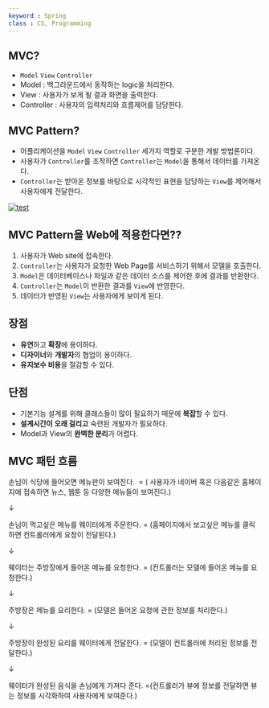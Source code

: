 ```yaml
---
keyword : Spring
class : CS, Programming
---
```


## MVC?

-   `Model` `View` `Controller`
-   Model : 백그라운드에서 동작하는 logic을 처리한다.
-   View : 사용자가 보게 될 결과 화면을 출력한다.
-   Controller : 사용자의 입력처리와 흐름제어를 담당한다.

## MVC Pattern?

-   어플리케이션을 `Model` `View` `Controller` 세가지 역할로 구분한 개발 방법론이다.
-   사용자가 `Controller`를 조작하면 `Controller`는 `Model`을 통해서 데이터를 가져온다.
-   `Controller`는 받아온 정보를 바탕으로 시각적인 표현을 담당하는 `View`를 제어해서 사용자에게 전달한다.

[![test](https://user-images.githubusercontent.com/21440957/78374901-03dec080-7607-11ea-9de6-e9b2a8d2a7a2.png)](https://user-images.githubusercontent.com/21440957/78374901-03dec080-7607-11ea-9de6-e9b2a8d2a7a2.png)

## MVC Pattern을 Web에 적용한다면??

1.  사용자가 Web site에 접속한다.
2.  `Controller`는 사용자가 요청한 Web Page를 서비스하기 위해서 모델을 호출한다.
3.  `Model`은 데이터베이스나 파일과 같은 데이터 소스를 제어한 후에 결과를 반환한다.
4.  `Controller`는 `Model`이 반환한 결과를 `View`에 반영한다.
5.  데이터가 반영된 `View`는 사용자에게 보이게 된다.

## 장점

-   **유연**하고 **확장**에 용이하다.
-   **디자이너**와 **개발자**의 협업이 용이하다.
-   **유지보수 비용**을 절감할 수 있다.

## 단점

-   기본기능 설계를 위해 클래스들이 많이 필요하기 때문에 **복잡**할 수 있다.
-   **설계시간이 오래 걸리고** 숙련된 개발자가 필요하다.
-   Model과 View의 **완벽한 분리**가 어렵다.


## MVC 패턴 흐름


손님이 식당에 들어오면 메뉴판이 보여진다. 
= ( 사용자가 네이버 혹은 다음같은 홈페이지에 접속하면 뉴스, 웹툰 등 다양한 메뉴들이 보여진다.)

↓

손님이 먹고싶은 메뉴를 웨이터에게 주문한다.
= (홈페이지에서 보고싶은 메뉴를 클릭하면 컨트롤러에게 요청이 전달된다.)

↓

웨이터는 주방장에게 들어온 메뉴를 요청한다.
= (컨트롤러는 모델에 들어온 메뉴를 요청한다.)

↓

주방장은 메뉴를 요리한다.
= (모델은 들어온 요청에 관한 정보를 처리한다.)

↓

주방장이 완성된 요리를 웨이터에게 전달한다.
= (모델이 컨트롤러에 처리된 정보를 전달한다.)

↓

웨이터가 완성된 음식을 손님에게 가져다 준다.
=(컨트롤러가 뷰에 정보를 전달하면 뷰는 정보를 시각화하여 사용자에게 보여준다.)